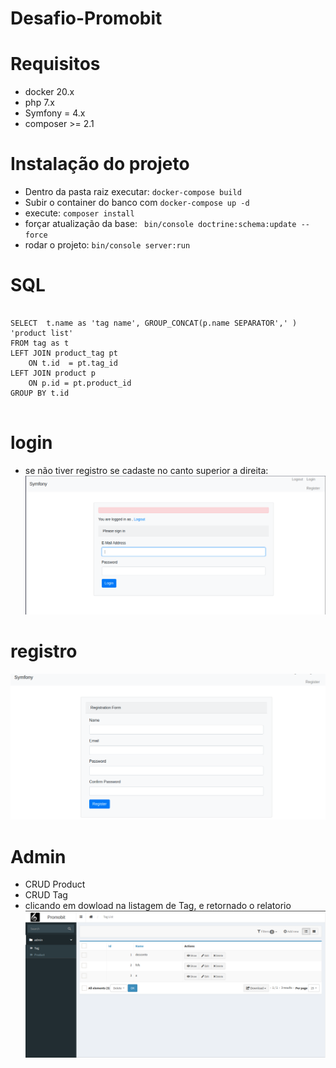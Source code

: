 # Desafio-Promobit

# Requisitos
- docker 20.x
- php 7.x
- Symfony = 4.x
- composer >= 2.1

# Instalação do projeto
- Dentro da pasta raiz executar: `docker-compose build`
- Subir o container do banco com `docker-compose up -d`
- execute: `composer install`
- forçar atualização da base: ` bin/console doctrine:schema:update --force`
- rodar o projeto: `bin/console server:run` 

# SQL
```

SELECT  t.name as 'tag name', GROUP_CONCAT(p.name SEPARATOR',' ) 'product list'
FROM tag as t
LEFT JOIN product_tag pt 
	ON t.id  = pt.tag_id 
LEFT JOIN product p 
	ON p.id = pt.product_id 
GROUP BY t.id  
 
```
# login
- se não tiver registro se cadaste no canto superior a direita:
![Screenshot](tela03.png)

# registro
![Screenshot](tela02.png)

# Admin
- CRUD Product
- CRUD Tag
- clicando em dowload na listagem de Tag, e retornado o relatorio
![Screenshot](tela01.png)

